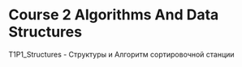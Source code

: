 # Course 2 Algorithms And Data Structures
T1P1_Structures - Структуры и Алгоритм сортировочной станции
